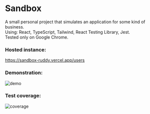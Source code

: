 # Sandbox

A small personal project that simulates an application for some kind of business.  
Using: React, TypeScript, Tailwind, React Testing Library, Jest.  
Tested only on Google Chrome.

### Hosted instance:
https://sandbox-ruddy.vercel.app/users

### Demonstration:
![demo](https://github.com/oOFaYOo/sandbox/blob/main/public/demo.gif)

### Test coverage:
![coverage](https://github.com/oOFaYOo/sandbox/blob/main/public/coverage.jpg)
